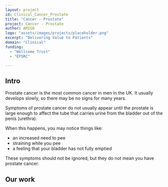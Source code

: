```yaml
---
layout: project
id: Clinical_Cancer_Prostate
title: "Cancer - Prostate"
project: Cancer - Prostate
author: AMIGO
logo: "assets/images/projects/placeholder.png"
excerpt: "Delivering Value to Patients"
domain: "Clinical"
funding:
  - "Wellcome Trust"
  - "EPSRC"

---
```


## Intro

Prostate cancer is the most common cancer in men in the UK. It usually develops slowly, so there may be no signs for many years.

Symptoms of prostate cancer do not usually appear until the prostate is large enough to affect the tube that carries urine from the bladder out of the penis (urethra).

When this happens, you may notice things like:

- an increased need to pee
- straining while you pee
- a feeling that your bladder has not fully emptied

These symptoms should not be ignored, but they do not mean you have prostate cancer.

## Our work
